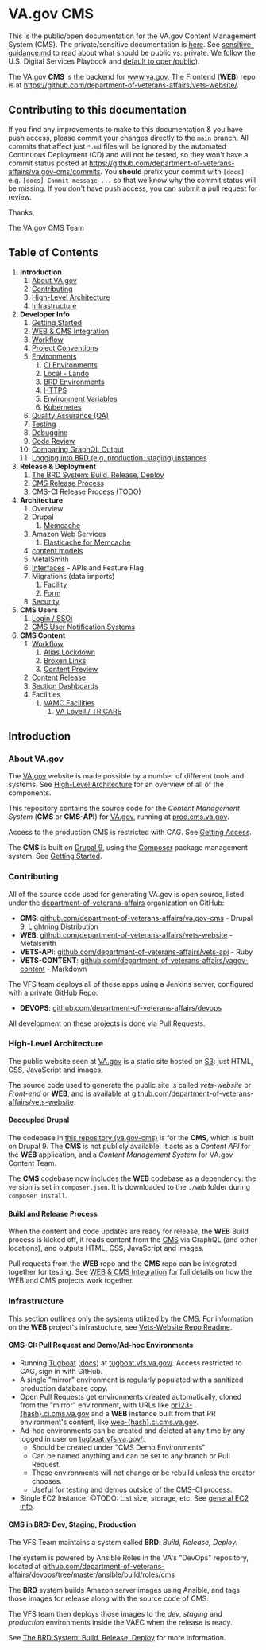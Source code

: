 # VA.gov CMS

This is the public/open documentation for the VA.gov Content Management System (CMS). The private/sensitive documentation is [here](https://github.com/department-of-veterans-affairs/va.gov-team-sensitive/tree/master/platform/cms). See [sensitive-guidance.md](https://github.com/department-of-veterans-affairs/va.gov-team/blob/master/platform/working-with-vsp/policies-work-norms/sensitive-guidance.md) to read about what should be public vs. private. We follow the U.S. Digital Services Playbook and [default to open/public](https://playbook.cio.gov/#play13)).

The VA.gov **CMS** is the backend for www.va.gov. The Frontend (**WEB**) repo is at https://github.com/department-of-veterans-affairs/vets-website/.

## Contributing to this documentation
If you find any improvements to make to this documentation & you have push access, please commit your changes directly to the `main` branch. All commits that affect just `*.md` files will be ignored by the automated Continuous Deployment (CD) and will not be tested, so they won't have a commit status posted at https://github.com/department-of-veterans-affairs/va.gov-cms/commits. You **should** prefix your commit with `[docs]` e.g. `[docs] Commit message ...` so that we know why the commit status will be missing. If you don't have push access, you can submit a pull request for review.

Thanks,

The VA.gov CMS Team

## Table of Contents

1. **Introduction**
   1. [About VA.gov](#about-vagov)
   1. [Contributing](#contributing)
   1. [High-Level Architecture](#high-level-architecture)
   1. [Infrastructure](#infrastructure)
1. **Developer Info**
   1. [Getting Started](READMES/getting-started.md)
   1. [WEB & CMS Integration](READMES/unity.md)
   1. [Workflow](READMES/workflow.md)
   1. [Project Conventions](READMES/project-conventions.md)
   1. [Environments](READMES/environments.md)
      1. [CI Environments](READMES/tugboat.md)
      1. [Local - Lando](READMES/local.md)
      1. [BRD Environments](READMES/brd.md)
      1. [HTTPS](READMES/https.md)
      1. [Environment Variables](READMES/environment-variables.md)
      1. [Kubernetes](READMES/kubernetes.md)
   1. [Quality Assurance (QA)](READMES/qa.md)
   1. [Testing](READMES/testing.md)
   1. [Debugging](READMES/debugging.md)
   1. [Code Review](READMES/code-review.md)
   1. [Comparing GraphQL Output](READMES/graph_ql.md)
   1. [Logging into BRD (e.g. production, staging) instances](READMES/brd-login.md)
1. **Release & Deployment**
   1. [The BRD System: Build, Release, Deploy](READMES/brd.md)
   1. [CMS Release Process](READMES/brd.md#cms-release-process)
   1. [CMS-CI Release Process (TODO)](READMES/brd.md#cmsci-release-process)
1. **Architecture**
   1. Overview
   1. Drupal
      1. [Memcache](READMES/drupal-memcache.md)
   1. Amazon Web Services
      1. [Elasticache for Memcache](READMES/elasticache.md)
   1. [content models](READMES/content-models.md)
   1. MetalSmith
   1. [Interfaces](READMES/interfaces.md) - APIs and Feature Flag
   1. Migrations (data imports)
      1. [Facility](READMES/migrations-facility.md)
      1. [Form](READMES/migrations-forms.md)
   1. [Security](READMES/security.md)
1. **CMS Users**
   1. [Login / SSOi](READMES/cms-login.md)
   2. [CMS User Notification Systems](READMES/cms-editor-notifications.md)
1. **CMS Content**
   1. [Workflow](READMES/cms-content-workflow.md)
      1. [Alias Lockdown](READMES/cms-content-workflow.md#alias-lockdown)
      1. [Broken Links](READMES/broken-links.md)
      1. [Content Preview](READMES/cms-content-workflow.md#content-preview)
   1. [Content Release](READMES/cms-content-release.md)
   1. [Section Dashboards](docroot/modules/custom/va_gov_dashboards/README.md)
   1. Facilities
      1. [VAMC Facilities](READMES/vamc-facilities.md)
         1. [VA Lovell / TRICARE](READMES/vamc-facilities-lovell.md)

## Introduction

### About VA.gov

The [VA.gov](https://www.va.gov) website is made possible by a number of different tools and systems. See
[High-Level Architecture](#high-level-architecture) for an overview of all of the components.

This repository contains the source code for the _Content Management System_ (**CMS** or **CMS-API**) for [VA.gov](https://www.va.gov), running at [prod.cms.va.gov](https://prod.cms.va.gov/).

Access to the production CMS is restricted with CAG. See [Getting Access](READMES/access.md).

The **CMS** is built on [Drupal 9](https://www.drupal.org), using the [Composer](https://getcomposer.org) package management system. See [Getting Started](READMES/getting-started.md).

### Contributing

All of the source code used for generating VA.gov is open source, listed under the [department-of-veterans-affairs](https://github.com/department-of-veterans-affairs)
organization on GitHub:

- **CMS**: [github.com/department-of-veterans-affairs/va.gov-cms](https://github.com/department-of-veterans-affairs/va.gov-cms) - Drupal 9, Lightning Distribution
- **WEB**: [github.com/department-of-veterans-affairs/vets-website](https://github.com/department-of-veterans-affairs/vets-website) - Metalsmith
- **VETS-API**: [github.com/department-of-veterans-affairs/vets-api](https://github.com/department-of-veterans-affairs/vets-api) - Ruby
- **VETS-CONTENT**: [github.com/department-of-veterans-affairs/vagov-content](https://github.com/department-of-veterans-affairs/vagov-content) - Markdown

The VFS team deploys all of these apps using a Jenkins server, configured with a private GitHub Repo:

- **DEVOPS**: [github.com/department-of-veterans-affairs/devops](https://github.com/department-of-veterans-affairs/devops)

All development on these projects is done via Pull Requests.

### High-Level Architecture

The public website seen at [VA.gov](https://www.va.gov) is a static site hosted on [S3](https://aws.amazon.com/pm/serv-s3/?trk=1c5ba169-86e9-4c61-8c90-c507636ad817&sc_channel=ps&s_kwcid=AL!4422!3!536394481108!e!!g!!s3%20static%20website%20hosting&ef_id=Cj0KCQjwmouZBhDSARIsALYcoup2OtRYxuY4SDZo_wfXk2sLJ_yE6KSfdfOdnpjTklSsHfdu2YZr6LUaAuLgEALw_wcB:G:s&s_kwcid=AL!4422!3!536394481108!e!!g!!s3%20static%20website%20hosting): just HTML, CSS, JavaScript and images.

The source code used to generate the public site is called _vets-website_ or _Front-end_ or **WEB**, and is available
at [github.com/department-of-veterans-affairs/vets-website](https://github.com/department-of-veterans-affairs/vets-website).

#### Decoupled Drupal

The codebase in [this repository (va.gov-cms)](https://github.com/department-of-veterans-affairs/va.gov-cms) is for the
**CMS**, which is built on Drupal 9. The **CMS** is not publicly available. It
acts as a _Content API_ for the **WEB** application, and a _Content Management System_ for VA.gov Content Team.

The **CMS** codebase now includes the **WEB** codebase as a dependency: the version is set in `composer.json`. It is
downloaded to the `./web` folder during `composer install`.

#### Build and Release Process

When the content and code updates are ready for release, the **WEB** Build process is kicked off, it reads
content from the [CMS](https://cms.va.gov) via GraphQL (and other locations), and outputs HTML, CSS, JavaScript and images.

Pull requests from the **WEB** repo and the **CMS** repo can be integrated together for testing. See [WEB & CMS Integration](READMES/unity.md) for full details on how the WEB and CMS projects work together.

### Infrastructure

This section outlines only the systems utilized by the CMS. For information on the **WEB** project's infrastucture, see
[Vets-Website Repo Readme](https://github.com/department-of-veterans-affairs/vets-website/blob/main/README.md).

#### CMS-CI: Pull Request and Demo/Ad-hoc Environments

- Running [Tugboat](https://www.tugboat.qa) ([docs](READMES/tugboat.md)) at [tugboat.vfs.va.gov/](https://tugboat.vfs.va.gov/). Access restricted to CAG, sign in with GitHub.
- A single "mirror" environment is regularly populated with a sanitized production database copy.
- Open Pull Requests get environments created automatically, cloned from the "mirror" environment, with URLs like
  [pr123-{hash}.ci.cms.va.gov](https://pr123-{hash}.ci.cms.va.gov) and
  a **WEB** instance built from that PR environment's content, like [web-{hash}.ci.cms.va.gov](http://web-{hash}.ci.cms.va.gov).
- Ad-hoc environments can be created and deleted at any time by any logged in user on [tugboat.vfs.va.gov/](https://tugboat.vfs.va.gov/):
  - Should be created under "CMS Demo Environments"
  - Can be named anything and can be set to any branch or Pull Request.
  - These environments will not change or be rebuild unless the creator chooses.
  - Useful for testing and demos outside of the CMS-CI process.
- Single EC2 Instance: @TODO: List size, storage, etc. See [general EC2 info](https://aws.amazon.com/ec2/instance-types/).

#### CMS in BRD: Dev, Staging, Production

The VFS Team maintains a system called **BRD**: _Build, Release, Deploy._

The system is powered by Ansible Roles in the VA's "DevOps" repository, located at [github.com/department-of-veterans-affairs/devops/tree/master/ansible/build/roles/cms](https://github.com/department-of-veterans-affairs/devops/tree/master/ansible/build/roles/cms)

The **BRD** system builds Amazon server images using Ansible, and tags those
images for release along with the source code of CMS.

The VFS team then deploys those images to the _dev_, _staging_ and _production_ environments inside the VAEC when the release is ready.


See [The BRD System: Build, Release, Deploy](READMES/brd.md) for more information.
